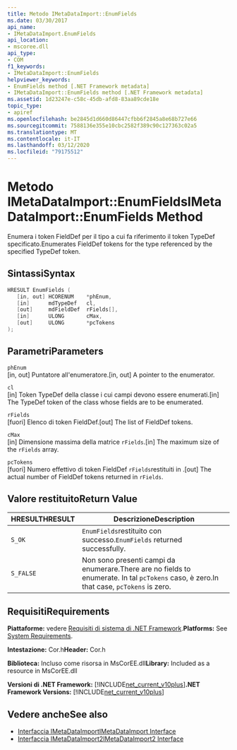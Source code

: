 ```yaml
---
title: Metodo IMetaDataImport::EnumFields
ms.date: 03/30/2017
api_name:
- IMetaDataImport.EnumFields
api_location:
- mscoree.dll
api_type:
- COM
f1_keywords:
- IMetaDataImport::EnumFields
helpviewer_keywords:
- EnumFields method [.NET Framework metadata]
- IMetaDataImport::EnumFields method [.NET Framework metadata]
ms.assetid: 1d23247e-c58c-45db-afd8-83aa89cde18e
topic_type:
- apiref
ms.openlocfilehash: be2845d1d660d86447cfbb6f2845a8e68b727e66
ms.sourcegitcommit: 7588136e355e10cbc2582f389c90c127363c02a5
ms.translationtype: MT
ms.contentlocale: it-IT
ms.lasthandoff: 03/12/2020
ms.locfileid: "79175512"
---
```

# <a name="imetadataimportenumfields-method"></a><span data-ttu-id="dd02c-102">Metodo IMetaDataImport::EnumFields</span><span class="sxs-lookup"><span data-stu-id="dd02c-102">IMetaDataImport::EnumFields Method</span></span>
<span data-ttu-id="dd02c-103">Enumera i token FieldDef per il tipo a cui fa riferimento il token TypeDef specificato.</span><span class="sxs-lookup"><span data-stu-id="dd02c-103">Enumerates FieldDef tokens for the type referenced by the specified TypeDef token.</span></span>  
  
## <a name="syntax"></a><span data-ttu-id="dd02c-104">Sintassi</span><span class="sxs-lookup"><span data-stu-id="dd02c-104">Syntax</span></span>  
  
```cpp  
HRESULT EnumFields (
   [in, out] HCORENUM    *phEnum,
   [in]      mdTypeDef   cl,
   [out]     mdFieldDef  rFields[],
   [in]      ULONG       cMax,
   [out]     ULONG       *pcTokens  
);  
```  
  
## <a name="parameters"></a><span data-ttu-id="dd02c-105">Parametri</span><span class="sxs-lookup"><span data-stu-id="dd02c-105">Parameters</span></span>  
 `phEnum`  
 <span data-ttu-id="dd02c-106">[in, out] Puntatore all'enumeratore.</span><span class="sxs-lookup"><span data-stu-id="dd02c-106">[in, out] A pointer to the enumerator.</span></span>  
  
 `cl`  
 <span data-ttu-id="dd02c-107">[in] Token TypeDef della classe i cui campi devono essere enumerati.</span><span class="sxs-lookup"><span data-stu-id="dd02c-107">[in] The TypeDef token of the class whose fields are to be enumerated.</span></span>  
  
 `rFields`  
 <span data-ttu-id="dd02c-108">[fuori] Elenco di token FieldDef.</span><span class="sxs-lookup"><span data-stu-id="dd02c-108">[out] The list of FieldDef tokens.</span></span>  
  
 `cMax`  
 <span data-ttu-id="dd02c-109">[in] Dimensione massima della matrice `rFields`.</span><span class="sxs-lookup"><span data-stu-id="dd02c-109">[in] The maximum size of the `rFields` array.</span></span>  
  
 `pcTokens`  
 <span data-ttu-id="dd02c-110">[fuori] Numero effettivo di token FieldDef `rFields`restituiti in .</span><span class="sxs-lookup"><span data-stu-id="dd02c-110">[out] The actual number of FieldDef tokens returned in `rFields`.</span></span>  
  
## <a name="return-value"></a><span data-ttu-id="dd02c-111">Valore restituito</span><span class="sxs-lookup"><span data-stu-id="dd02c-111">Return Value</span></span>  
  
|<span data-ttu-id="dd02c-112">HRESULT</span><span class="sxs-lookup"><span data-stu-id="dd02c-112">HRESULT</span></span>|<span data-ttu-id="dd02c-113">Descrizione</span><span class="sxs-lookup"><span data-stu-id="dd02c-113">Description</span></span>|  
|-------------|-----------------|  
|`S_OK`|<span data-ttu-id="dd02c-114">`EnumFields`restituito con successo.</span><span class="sxs-lookup"><span data-stu-id="dd02c-114">`EnumFields` returned successfully.</span></span>|  
|`S_FALSE`|<span data-ttu-id="dd02c-115">Non sono presenti campi da enumerare.</span><span class="sxs-lookup"><span data-stu-id="dd02c-115">There are no fields to enumerate.</span></span> <span data-ttu-id="dd02c-116">In tal `pcTokens` caso, è zero.</span><span class="sxs-lookup"><span data-stu-id="dd02c-116">In that case, `pcTokens` is zero.</span></span>|  
  
## <a name="requirements"></a><span data-ttu-id="dd02c-117">Requisiti</span><span class="sxs-lookup"><span data-stu-id="dd02c-117">Requirements</span></span>  
 <span data-ttu-id="dd02c-118">**Piattaforme:** vedere [Requisiti di sistema di .NET Framework](../../../../docs/framework/get-started/system-requirements.md).</span><span class="sxs-lookup"><span data-stu-id="dd02c-118">**Platforms:** See [System Requirements](../../../../docs/framework/get-started/system-requirements.md).</span></span>  
  
 <span data-ttu-id="dd02c-119">**Intestazione:** Cor.h</span><span class="sxs-lookup"><span data-stu-id="dd02c-119">**Header:** Cor.h</span></span>  
  
 <span data-ttu-id="dd02c-120">**Biblioteca:** Incluso come risorsa in MsCorEE.dll</span><span class="sxs-lookup"><span data-stu-id="dd02c-120">**Library:** Included as a resource in MsCorEE.dll</span></span>  
  
 <span data-ttu-id="dd02c-121">**Versioni di .NET Framework:** [!INCLUDE[net_current_v10plus](../../../../includes/net-current-v10plus-md.md)]</span><span class="sxs-lookup"><span data-stu-id="dd02c-121">**.NET Framework Versions:** [!INCLUDE[net_current_v10plus](../../../../includes/net-current-v10plus-md.md)]</span></span>  
  
## <a name="see-also"></a><span data-ttu-id="dd02c-122">Vedere anche</span><span class="sxs-lookup"><span data-stu-id="dd02c-122">See also</span></span>

- [<span data-ttu-id="dd02c-123">Interfaccia IMetaDataImport</span><span class="sxs-lookup"><span data-stu-id="dd02c-123">IMetaDataImport Interface</span></span>](../../../../docs/framework/unmanaged-api/metadata/imetadataimport-interface.md)
- [<span data-ttu-id="dd02c-124">Interfaccia IMetaDataImport2</span><span class="sxs-lookup"><span data-stu-id="dd02c-124">IMetaDataImport2 Interface</span></span>](../../../../docs/framework/unmanaged-api/metadata/imetadataimport2-interface.md)
